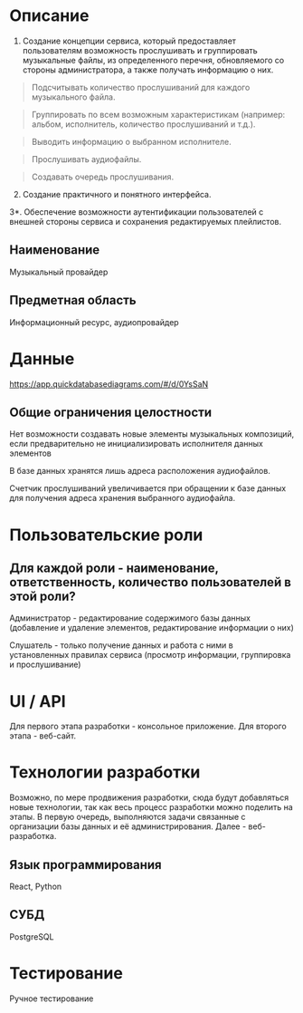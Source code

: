 # Описание
1. Создание концепции сервиса, который предоставляет пользователям возможность прослушивать и группировать музыкальные файлы, из определенного перечня, обновляемого со стороны администратора, а также получать информацию о них.
>Подсчитывать количество прослушиваний для каждого музыкального файла.

>Группировать по всем возможным характеристикам (например: альбом, исполнитель, количество прослушиваний и т.д.).

>Выводить информацию о выбранном исполнителе.

>Прослушивать аудиофайлы.

>Создавать очередь прослушивания.

2. Создание практичного и понятного интерфейса.

3*. Обеспечение возможности аутентификации пользователей с внешней стороны сервиса и сохранения редактируемых плейлистов.

## Наименование
Музыкальный провайдер
## Предметная область
Информационный ресурс, аудиопровайдер
# Данные
https://app.quickdatabasediagrams.com/#/d/0YsSaN
## Общие ограничения целостности
Нет возможности создавать новые элементы музыкальных композиций, если предварительно не инициализировать исполнителя данных элементов

В базе данных хранятся лишь адреса расположения аудиофайлов.

Счетчик прослушиваний увеличивается при обращении к базе данных для получения адреса хранения выбранного аудиофайла.
# Пользовательские роли
## Для каждой роли - наименование, ответственность, количество пользователей в этой роли?
Администратор - редактирование содержимого базы данных (добавление и удаление элементов, редактирование информации о них)

Слушатель - только получение данных и работа с ними в установленных правилах сервиса (просмотр информации, группировка и прослушивание)
# UI / API 
Для первого этапа разработки - консольное приложение. Для второго этапа - веб-сайт.
# Технологии разработки
Возможно, по мере продвижения разработки, сюда будут добавляться новые технологии, так как весь процесс разработки можно поделить на этапы. В первую очередь, выполняются задачи связанные с организации базы данных и её администрирования. Далее - веб-разработка.
## Язык программирования
React, Python
## СУБД
PostgreSQL
# Тестирование
Ручное тестирование
